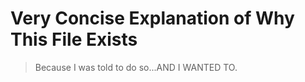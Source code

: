 # Very Concise Explanation of Why This File Exists
> Because I was told to do so...AND I WANTED TO.
